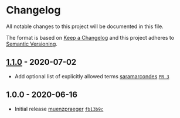 # Changelog

All notable changes to this project will be documented in this file.

The format is based on [Keep a Changelog](https://keepachangelog.com/en/1.0.0/)
and this project adheres to [Semantic Versioning](https://semver.org/spec/v2.0.0.html).

## [1.1.0](https://github.com/muenzpraeger/eslint-plugin-inclusive-language/compare/1.0.0...1.1.0) - 2020-07-02

-   Add optional list of explicitly allowed terms [saramarcondes](https://github.com/saramarcondes) [`PR 3`](https://github.com/muenzpraeger/eslint-plugin-inclusive-language/pull/3)

## 1.0.0 - 2020-06-16

-   Initial release [muenzpraeger](https://github.com/muenzpraeger) [`fb13b9c`](https://github.com/muenzpraeger/eslint-plugin-inclusive-language/commit/fb13b9c93780920c4b29924c36c2801f7a27bf7f)
